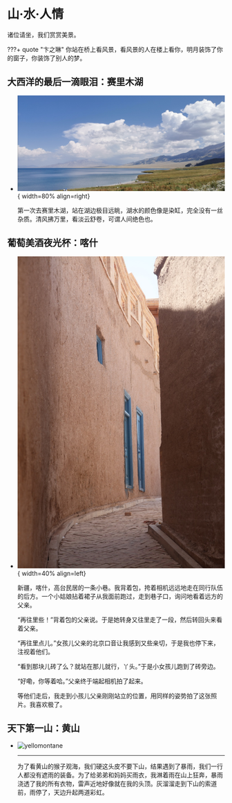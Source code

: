 # 山·水·人情

诸位请坐，我们赏赏美景。

???+ quote "卞之琳"
    你站在桥上看风景，看风景的人在楼上看你，明月装饰了你的窗子，你装饰了别人的梦。

## 大西洋的最后一滴眼泪：赛里木湖

<div class="grid cards" markdown>

- ![Image title](./sailimu.jpg){ width=80% align=right}

    第一次去赛里木湖，站在湖边极目远眺，湖水的颜色像是染缸，完全没有一丝杂质。清风拂万里，看淡云舒卷，可谓人间绝色也。

</div>

## 葡萄美酒夜光杯：喀什

<div class="grid cards" markdown>

- ![Image title](./kashi.jpeg){ width=40% align=left}
    
    新疆，喀什，高台民居的一条小巷。我背着包，挎着相机远远地走在同行队伍的后方。一个小姑娘拈着裙子从我面前跑过，走到巷子口，询问地看着远方的父亲。
    
    “再往里些！”背着包的父亲说。于是她转身又往里走了一段，然后转回头来看着父亲。

    “再往里点儿。”女孩儿父亲的北京口音让我感到又些亲切，于是我也停下来，注视着他们。

    “看到那块儿砖了么？就站在那儿就行，丫头。”于是小女孩儿跑到了砖旁边。

    “好嘞，你等着哈。”父亲终于端起相机拍了起来。

    等他们走后，我走到小孩儿父亲刚刚站立的位置，用同样的姿势拍了这张照片。我喜欢极了。

</div>

## 天下第一山：黄山

<div class="grid cards" markdown>

- ![yellomontane](./yellomontane.png)

    ---

    为了看黄山的猴子观海，我们硬这头皮不要下山，结果遇到了暴雨，我们一行人都没有遮雨的装备。为了给弟弟和妈妈买雨衣，我淋着雨在山上狂奔，暴雨浇透了我的所有衣物，雷声近地好像就在我的头顶。灰溜溜走到下山的索道前，雨停了，天边升起两道彩虹。

</div>